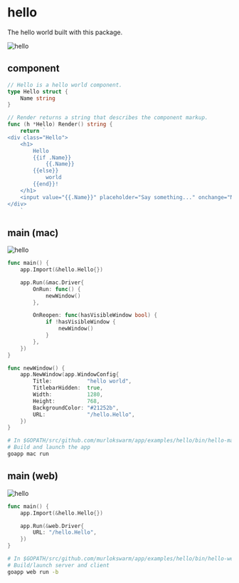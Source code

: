 # hello
The hello world built with this package.

![hello](https://github.com/murlokswarm/app/wiki/assets/hello.gif)

## component
```go
// Hello is a hello world component.
type Hello struct {
	Name string
}

// Render returns a string that describes the component markup.
func (h *Hello) Render() string {
	return `
<div class="Hello">
	<h1>
		Hello
		{{if .Name}}
			{{.Name}}
		{{else}}
			world
		{{end}}!
	</h1>
	<input value="{{.Name}}" placeholder="Say something..." onchange="Name" autofocus>
</div>
	`

```


## main (mac)
![hello](https://github.com/murlokswarm/app/wiki/assets/hello-mac.png)

```go
func main() {
	app.Import(&hello.Hello{})

	app.Run(&mac.Driver{
		OnRun: func() {
			newWindow()
		},

		OnReopen: func(hasVisibleWindow bool) {
			if !hasVisibleWindow {
				newWindow()
			}
		},
	})
}

func newWindow() {
	app.NewWindow(app.WindowConfig{
		Title:           "hello world",
		TitlebarHidden:  true,
		Width:           1280,
		Height:          768,
		BackgroundColor: "#21252b",
		URL:             "/hello.Hello",
	})
}
```

```bash
# In $GOPATH/src/github.com/murlokswarm/app/examples/hello/bin/hello-mac
# Build and launch the app
goapp mac run
```


## main (web)
![hello](https://github.com/murlokswarm/app/wiki/assets/hello-web.png)

```go
func main() {
	app.Import(&hello.Hello{})

	app.Run(&web.Driver{
		URL: "/hello.Hello",
	})
}
```

```bash
# In $GOPATH/src/github.com/murlokswarm/app/examples/hello/bin/hello-web
# Build/launch server and client
goapp web run -b
```
